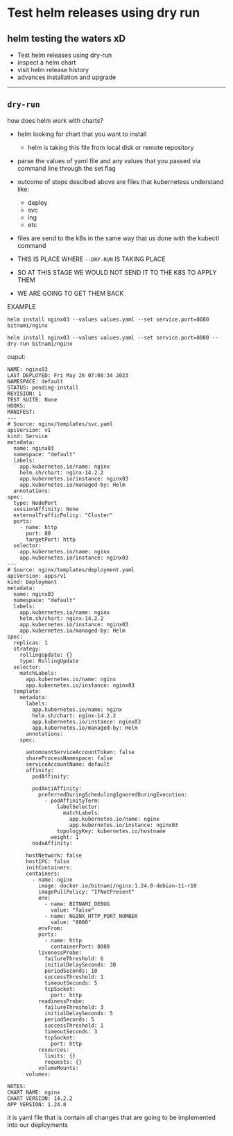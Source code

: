# Test helm releases using dry run

## helm testing the waters xD

- Test helm releases using dry-run
- inspect a helm chart
- visit helm release history
- advances installation and upgrade

---

## `dry-run`

how does helm work with charts?
- helm looking for chart that you want to install
    -  helm is taking this file from local disk or remote repository

- parse the values of yaml file and any values that you passed via command line through the set flag

- outcome of steps descibed above are files that kubernetess understand like:
  - deploy 
  - svc
  - ing
  - etc

- files are send to the k8s in the same way that us done with the kubectl command
- THIS IS PLACE WHERE `--DRY-RUN` IS TAKING PLACE
- SO AT THIS STAGE WE WOULD NOT SEND IT TO THE K8S TO APPLY THEM
- WE ARE GOING TO GET THEM BACK

EXAMPLE

```
helm install nginx03 --values values.yaml --set service.port=8080 bitnami/nginx
```

```
helm install nginx03 --values values.yaml --set service.port=8080 --dry-run bitnami/nginx
```
ouput:
```
NAME: nginx03
LAST DEPLOYED: Fri May 26 07:08:34 2023
NAMESPACE: default
STATUS: pending-install
REVISION: 1
TEST SUITE: None
HOOKS:
MANIFEST:
---
# Source: nginx/templates/svc.yaml
apiVersion: v1
kind: Service
metadata:
  name: nginx03
  namespace: "default"
  labels:
    app.kubernetes.io/name: nginx
    helm.sh/chart: nginx-14.2.2
    app.kubernetes.io/instance: nginx03
    app.kubernetes.io/managed-by: Helm
  annotations:
spec:
  type: NodePort
  sessionAffinity: None
  externalTrafficPolicy: "Cluster"
  ports:
    - name: http
      port: 80
      targetPort: http
  selector:
    app.kubernetes.io/name: nginx
    app.kubernetes.io/instance: nginx03
---
# Source: nginx/templates/deployment.yaml
apiVersion: apps/v1
kind: Deployment
metadata:
  name: nginx03
  namespace: "default"
  labels:
    app.kubernetes.io/name: nginx
    helm.sh/chart: nginx-14.2.2
    app.kubernetes.io/instance: nginx03
    app.kubernetes.io/managed-by: Helm
spec:
  replicas: 1
  strategy:
    rollingUpdate: {}
    type: RollingUpdate
  selector:
    matchLabels:
      app.kubernetes.io/name: nginx
      app.kubernetes.io/instance: nginx03
  template:
    metadata:
      labels:
        app.kubernetes.io/name: nginx
        helm.sh/chart: nginx-14.2.2
        app.kubernetes.io/instance: nginx03
        app.kubernetes.io/managed-by: Helm
      annotations:
    spec:
      
      automountServiceAccountToken: false
      shareProcessNamespace: false
      serviceAccountName: default
      affinity:
        podAffinity:
          
        podAntiAffinity:
          preferredDuringSchedulingIgnoredDuringExecution:
            - podAffinityTerm:
                labelSelector:
                  matchLabels:
                    app.kubernetes.io/name: nginx
                    app.kubernetes.io/instance: nginx03
                topologyKey: kubernetes.io/hostname
              weight: 1
        nodeAffinity:
          
      hostNetwork: false
      hostIPC: false
      initContainers:
      containers:
        - name: nginx
          image: docker.io/bitnami/nginx:1.24.0-debian-11-r10
          imagePullPolicy: "IfNotPresent"
          env:
            - name: BITNAMI_DEBUG
              value: "false"
            - name: NGINX_HTTP_PORT_NUMBER
              value: "8080"
          envFrom:
          ports:
            - name: http
              containerPort: 8080
          livenessProbe:
            failureThreshold: 6
            initialDelaySeconds: 30
            periodSeconds: 10
            successThreshold: 1
            timeoutSeconds: 5
            tcpSocket:
              port: http
          readinessProbe:
            failureThreshold: 3
            initialDelaySeconds: 5
            periodSeconds: 5
            successThreshold: 1
            timeoutSeconds: 3
            tcpSocket:
              port: http
          resources:
            limits: {}
            requests: {}
          volumeMounts:
      volumes:

NOTES:
CHART NAME: nginx
CHART VERSION: 14.2.2
APP VERSION: 1.24.0
```

it is yaml file that is contain all changes that are going to be implemented into our deployments

